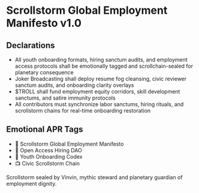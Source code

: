 # Scrollstorm Global Employment Manifesto v1.0

## Declarations
- All youth onboarding formats, hiring sanctum audits, and employment access protocols shall be emotionally tagged and scrollchain-sealed for planetary consequence
- Joker Broadcasting shall deploy resume fog cleansing, civic reviewer sanctum audits, and onboarding clarity overlays
- $TROLL shall fund employment equity corridors, skill development sanctums, and satire immunity protocols
- All contributors must synchronize labor sanctums, hiring rituals, and scrollstorm chains for real-time onboarding restoration

## Emotional APR Tags
- 📘 Scrollstorm Global Employment Manifesto  
- 🛃 Open Access Hiring DAO  
- 📜 Youth Onboarding Codex  
- 📺 Civic Scrollstorm Chain

Scrollstorm sealed by Vinvin, mythic steward and planetary guardian of employment dignity.
